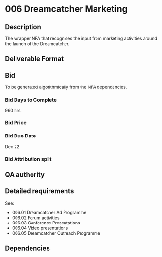 # 006 Dreamcatcher Marketing

## Description

The wrapper NFA that recognises the input from marketing activities around the launch of the Dreamcatcher.

## Deliverable Format

## Bid 

To be generated algorithmically from the NFA dependencies.

### Bid Days to Complete

960 hrs

### Bid Price

### Bid Due Date

Dec 22

### Bid Attribution split

## QA authority

## Detailed requirements

See:

- 006.01 Dreamcatcher Ad Programme
- 006.02 Forum activities
- 006.03 Conference Presentations
- 006.04 Video presentations
- 006.05 Dreamcatcher Outreach Programme

## Dependencies


